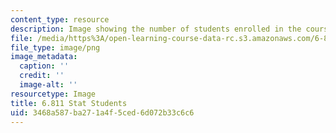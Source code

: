 ```yaml
---
content_type: resource
description: Image showing the number of students enrolled in the course.
file: /media/https%3A/open-learning-course-data-rc.s3.amazonaws.com/6-811-principles-and-practice-of-assistive-technology-fall-2014/3468a587ba271a4f5ced6d072b33c6c6_6-811_stat-students.png
file_type: image/png
image_metadata:
  caption: ''
  credit: ''
  image-alt: ''
resourcetype: Image
title: 6.811 Stat Students
uid: 3468a587-ba27-1a4f-5ced-6d072b33c6c6
---
```

